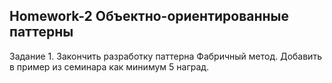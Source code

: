 ## Homework-2 Объектно-ориентированные паттерны

Задание 1. Закончить разработку паттерна Фабричный метод. Добавить в пример из семинара как минимум 5 наград.


